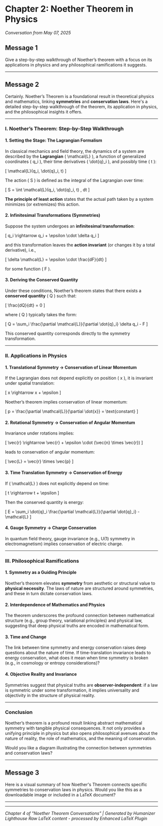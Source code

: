 # Chapter 2: Noether Theorem in Physics


*Conversation from May 07, 2025*

## Message 1

Give a step-by-step walkthrough of Noether’s theorem with a focus on its applications in physics and any philosophical ramifications it suggests.

---

## Message 2

Certainly. Noether’s Theorem is a foundational result in theoretical physics and mathematics, linking **symmetries** and **conservation laws**. Here's a detailed step-by-step walkthrough of the theorem, its application in physics, and the philosophical insights it offers.

---

### **I. Noether’s Theorem: Step-by-Step Walkthrough**

#### **1. Setting the Stage: The Lagrangian Formalism**
In classical mechanics and field theory, the dynamics of a system are described by the **Lagrangian** \( \mathcal{L} \), a function of generalized coordinates \( q_i \), their time derivatives \( \dot{q}_i \), and possibly time \( t \):

\[
\mathcal{L}(q_i, \dot{q}_i, t)
\]

The action \( S \) is defined as the integral of the Lagrangian over time:

\[
S = \int \mathcal{L}(q_i, \dot{q}_i, t) \, dt
\]

**The principle of least action** states that the actual path taken by a system minimizes (or extremizes) this action.

#### **2. Infinitesimal Transformations (Symmetries)**
Suppose the system undergoes an **infinitesimal transformation**:

\[
q_i \rightarrow q_i + \epsilon \cdot \delta q_i
\]

and this transformation leaves the **action invariant** (or changes it by a total derivative), i.e.,

\[
\delta \mathcal{L} = \epsilon \cdot \frac{dF}{dt}
\]

for some function \( F \).

#### **3. Deriving the Conserved Quantity**
Under these conditions, Noether’s theorem states that there exists a **conserved quantity** \( Q \) such that:

\[
\frac{dQ}{dt} = 0
\]

where \( Q \) typically takes the form:

\[
Q = \sum_i \frac{\partial \mathcal{L}}{\partial \dot{q}_i} \delta q_i - F
\]

This conserved quantity corresponds directly to the symmetry transformation.

---

### **II. Applications in Physics**

#### **1. Translational Symmetry → Conservation of Linear Momentum**
If the Lagrangian does not depend explicitly on position \( x \), it is invariant under spatial translation:

\[
x \rightarrow x + \epsilon
\]

Noether’s theorem implies conservation of linear momentum:

\[
p = \frac{\partial \mathcal{L}}{\partial \dot{x}} = \text{constant}
\]

#### **2. Rotational Symmetry → Conservation of Angular Momentum**
Invariance under rotations implies:

\[
\vec{r} \rightarrow \vec{r} + \epsilon \cdot (\vec{n} \times \vec{r})
\]

leads to conservation of angular momentum:

\[
\vec{L} = \vec{r} \times \vec{p}
\]

#### **3. Time Translation Symmetry → Conservation of Energy**
If \( \mathcal{L} \) does not explicitly depend on time:

\[
t \rightarrow t + \epsilon
\]

Then the conserved quantity is energy:

\[
E = \sum_i \dot{q}_i \frac{\partial \mathcal{L}}{\partial \dot{q}_i} - \mathcal{L}
\]

#### **4. Gauge Symmetry → Charge Conservation**
In quantum field theory, gauge invariance (e.g., U(1) symmetry in electromagnetism) implies conservation of electric charge.

---

### **III. Philosophical Ramifications**

#### **1. Symmetry as a Guiding Principle**
Noether’s theorem elevates **symmetry** from aesthetic or structural value to **physical necessity**. The laws of nature are structured around symmetries, and these in turn dictate conservation laws.

#### **2. Interdependence of Mathematics and Physics**
The theorem underscores the profound connection between mathematical structure (e.g., group theory, variational principles) and physical law, suggesting that deep physical truths are encoded in mathematical form.

#### **3. Time and Change**
The link between time symmetry and energy conservation raises deep questions about the nature of time. If time-translation invariance leads to energy conservation, what does it mean when time symmetry is broken (e.g., in cosmology or entropy considerations)?

#### **4. Objective Reality and Invariance**
Symmetries suggest that physical truths are **observer-independent**: if a law is symmetric under some transformation, it implies universality and objectivity in the structure of physical reality.

---

### **Conclusion**

Noether’s theorem is a profound result linking abstract mathematical symmetry with tangible physical consequences. It not only provides a unifying principle in physics but also opens philosophical avenues about the nature of reality, the role of mathematics, and the meaning of conservation.

Would you like a diagram illustrating the connection between symmetries and conservation laws?

---

## Message 3

Here is a visual summary of how Noether's Theorem connects specific symmetries to conservation laws in physics. Would you like this as a downloadable image or included in a LaTeX document?

---


---
*Chapter 4 of "Noether Theorem Conversations" | Generated by Humanizer Lighthouse*
*Raw LaTeX content - processed by Enhanced LaTeX Plugin*
